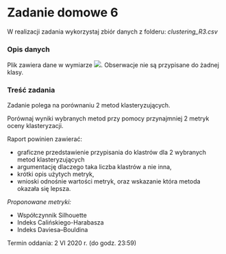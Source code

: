 # Zadanie domowe 6

W realizacji zadania wykorzystaj zbiór danych z folderu: *clustering_R3.csv*

### Opis danych
Plik zawiera dane w wymiarze <img src="https://render.githubusercontent.com/render/math?math=\mathbb{R}^3">. Obserwacje nie są przypisane do żadnej klasy. 

### Treść zadania
Zadanie polega na porównaniu 2 metod klasteryzujących. 

Porównaj wyniki wybranych metod przy pomocy przynajmniej 2 metryk oceny klasteryzacji. 

Raport powinien zawierać:
- graficzne przedstawienie przypisania do klastrów dla 2 wybranych metod klasteryzujących
- argumentację dlaczego taka liczba klastrów a nie inna,
- krótki opis użytych metryk,
- wnioski odnośnie wartości metryk, oraz wskazanie która metoda okazała się lepsza.

*Proponowane metryki:*
- Współczynnik Silhouette
- Indeks Calińskiego-Harabasza
- Indeks Daviesa–Bouldina

Termin oddania: 2 VI 2020 r. (do godz. 23:59)